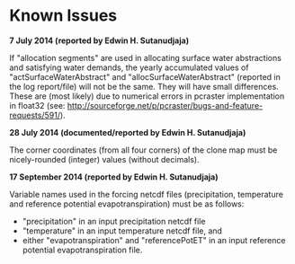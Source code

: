 # Known Issues

**7 July 2014 (reported by Edwin H. Sutanudjaja)**

If "allocation segments" are used in allocating surface water abstractions and satisfying water demands, the yearly accumulated values of "actSurfaceWaterAbstract" and "allocSurfaceWaterAbstract" (reported in the log report/file) will not be the same. They will have small differences. These are (most likely) due to numerical errors in pcraster implementation in float32 (see: <http://sourceforge.net/p/pcraster/bugs-and-feature-requests/591/>).

**28 July 2014 (documented/reported by Edwin H. Sutanudjaja)**

The corner coordinates (from all four corners) of the clone map must be nicely-rounded (integer) values (without decimals).
    
**17 September 2014 (reported by Edwin H. Sutanudjaja)**

Variable names used in the forcing netcdf files (precipitation, temperature and reference potential evapotranspiration) must be as follows:

- "precipitation" in an input precipitation netcdf file
- "temperature" in an input temperature netcdf file, and
- either "evapotranspiration" and "referencePotET" in an input reference potential evapotranspiration file.

